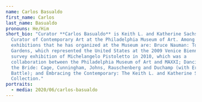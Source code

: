 ```yaml
---
name: Carlos Basualdo
first_name: Carlos
last_name: Basualdo
pronouns: He/Him
short_bio: "Curator **Carlos Basualdo** is Keith L. and Katherine Sachs Senior
  Curator of Contemporary Art at the Philadelphia Museum of Art. Among the
  exhibitions that he has organized at the Museum are: Bruce Nauman: Topological
  Gardens, which represented the United States at the 2009 Venice Biennale; a
  survey exhibition of Michelangelo Pistoletto in 2010, which was a
  collaboration between the Philadelphia Museum of Art and MAXXI; Dancing Around
  the Bride: Cage, Cunningham, Johns, Rauschenberg and Duchamp (with Erica F.
  Battle); and Embracing the Contemporary: The Keith L. and Katherine Sachs
  Collection."
portraits:
  - media: 2020/06/carlos-basualdo
---
```

